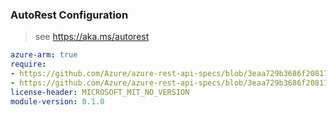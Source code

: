 ### AutoRest Configuration

> see https://aka.ms/autorest

``` yaml
azure-arm: true
require:
- https://github.com/Azure/azure-rest-api-specs/blob/3eaa729b3686f20817145e771a8ab707c739dbbd/specification/msi/resource-manager/readme.md
- https://github.com/Azure/azure-rest-api-specs/blob/3eaa729b3686f20817145e771a8ab707c739dbbd/specification/msi/resource-manager/readme.go.md
license-header: MICROSOFT_MIT_NO_VERSION
module-version: 0.1.0
```
